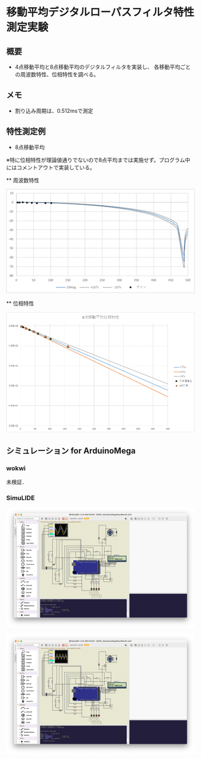 # 移動平均デジタルローパスフィルタ特性測定実験

## 概要
* 4点移動平均と8点移動平均のデジタルフィルタを実装し、
各移動平均ごとの周波数特性、位相特性を調べる。

## メモ
* 割り込み周期は、0.512msで測定

## 特性測定例
* 8点移動平均

※特に位相特性が理論値通りでないので8点平均までは実施せず。プログラム中にはコメントアウトで実装している。

 ** 周波数特性

 ![power_8](./picDF/DFLPFpower_4.png "power_8")

 ** 位相特性

 ![phase_8](./picDF/8点移動平均位相特性202406.png "phase_8")

 ## シミュレーション for ArduinoMega

### wokwi
 未検証．

### SimuLIDE
 ![2bunshu](./picDF/simIK0801.png "pinAssign")


 ![2bunshu](./picDF/simIK0802.png "pinAssign")